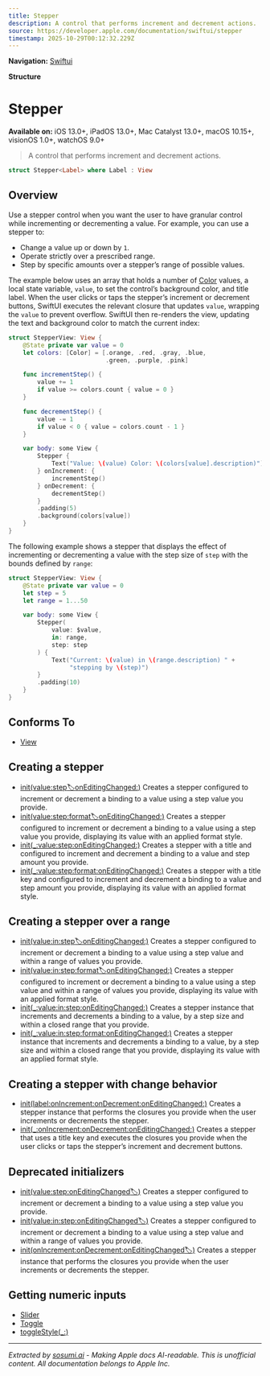 ```yaml
---
title: Stepper
description: A control that performs increment and decrement actions.
source: https://developer.apple.com/documentation/swiftui/stepper
timestamp: 2025-10-29T00:12:32.229Z
---
```


**Navigation:** [Swiftui](/documentation/swiftui)

**Structure**

# Stepper

**Available on:** iOS 13.0+, iPadOS 13.0+, Mac Catalyst 13.0+, macOS 10.15+, visionOS 1.0+, watchOS 9.0+

> A control that performs increment and decrement actions.

```swift
struct Stepper<Label> where Label : View
```

## Overview

Use a stepper control when you want the user to have granular control while incrementing or decrementing a value. For example, you can use a stepper to:

- Change a value up or down by `1`.
- Operate strictly over a prescribed range.
- Step by specific amounts over a stepper’s range of possible values.

The example below uses an array that holds a number of [Color](/documentation/swiftui/color) values, a local state variable, `value`, to set the control’s background color, and title label. When the user clicks or taps the stepper’s increment or decrement buttons, SwiftUI executes the relevant closure that updates `value`, wrapping the `value` to prevent overflow. SwiftUI then re-renders the view, updating the text and background color to match the current index:

```swift
struct StepperView: View {
    @State private var value = 0
    let colors: [Color] = [.orange, .red, .gray, .blue,
                           .green, .purple, .pink]

    func incrementStep() {
        value += 1
        if value >= colors.count { value = 0 }
    }

    func decrementStep() {
        value -= 1
        if value < 0 { value = colors.count - 1 }
    }

    var body: some View {
        Stepper {
            Text("Value: \(value) Color: \(colors[value].description)")
        } onIncrement: {
            incrementStep()
        } onDecrement: {
            decrementStep()
        }
        .padding(5)
        .background(colors[value])
    }
}
```



The following example shows a stepper that displays the effect of incrementing or decrementing a value with the step size of `step` with the bounds defined by `range`:

```swift
struct StepperView: View {
    @State private var value = 0
    let step = 5
    let range = 1...50

    var body: some View {
        Stepper(
            value: $value,
            in: range,
            step: step
        ) {
            Text("Current: \(value) in \(range.description) " +
                 "stepping by \(step)")
        }
        .padding(10)
    }
}
```



## Conforms To

- [View](/documentation/swiftui/view)

## Creating a stepper

- [init(value:step:label:onEditingChanged:)](/documentation/swiftui/stepper/init(value:step:label:oneditingchanged:)) Creates a stepper configured to increment or decrement a binding to a value using a step value you provide.
- [init(value:step:format:label:onEditingChanged:)](/documentation/swiftui/stepper/init(value:step:format:label:oneditingchanged:)) Creates a stepper configured to increment or decrement a binding to a value using a step value you provide, displaying its value with an applied format style.
- [init(_:value:step:onEditingChanged:)](/documentation/swiftui/stepper/init(_:value:step:oneditingchanged:)) Creates a stepper with a title and configured to increment and decrement a binding to a value and step amount you provide.
- [init(_:value:step:format:onEditingChanged:)](/documentation/swiftui/stepper/init(_:value:step:format:oneditingchanged:)) Creates a stepper with a title key and configured to increment and decrement a binding to a value and step amount you provide, displaying its value with an applied format style.

## Creating a stepper over a range

- [init(value:in:step:label:onEditingChanged:)](/documentation/swiftui/stepper/init(value:in:step:label:oneditingchanged:)) Creates a stepper configured to increment or decrement a binding to a value using a step value and within a range of values you provide.
- [init(value:in:step:format:label:onEditingChanged:)](/documentation/swiftui/stepper/init(value:in:step:format:label:oneditingchanged:)) Creates a stepper configured to increment or decrement a binding to a value using a step value and within a range of values you provide, displaying its value with an applied format style.
- [init(_:value:in:step:onEditingChanged:)](/documentation/swiftui/stepper/init(_:value:in:step:oneditingchanged:)) Creates a stepper instance that increments and decrements a binding to a value, by a step size and within a closed range that you provide.
- [init(_:value:in:step:format:onEditingChanged:)](/documentation/swiftui/stepper/init(_:value:in:step:format:oneditingchanged:)) Creates a stepper instance that increments and decrements a binding to a value, by a step size and within a closed range that you provide, displaying its value with an applied format style.

## Creating a stepper with change behavior

- [init(label:onIncrement:onDecrement:onEditingChanged:)](/documentation/swiftui/stepper/init(label:onincrement:ondecrement:oneditingchanged:)) Creates a stepper instance that performs the closures you provide when the user increments or decrements the stepper.
- [init(_:onIncrement:onDecrement:onEditingChanged:)](/documentation/swiftui/stepper/init(_:onincrement:ondecrement:oneditingchanged:)) Creates a stepper that uses a title key and executes the closures you provide when the user clicks or taps the stepper’s increment and decrement buttons.

## Deprecated initializers

- [init(value:step:onEditingChanged:label:)](/documentation/swiftui/stepper/init(value:step:oneditingchanged:label:)) Creates a stepper configured to increment or decrement a binding to a value using a step value you provide.
- [init(value:in:step:onEditingChanged:label:)](/documentation/swiftui/stepper/init(value:in:step:oneditingchanged:label:)) Creates a stepper configured to increment or decrement a binding to a value using a step value and within a range of values you provide.
- [init(onIncrement:onDecrement:onEditingChanged:label:)](/documentation/swiftui/stepper/init(onincrement:ondecrement:oneditingchanged:label:)) Creates a stepper instance that performs the closures you provide when the user increments or decrements the stepper.

## Getting numeric inputs

- [Slider](/documentation/swiftui/slider)
- [Toggle](/documentation/swiftui/toggle)
- [toggleStyle(_:)](/documentation/swiftui/view/togglestyle(_:))

---

*Extracted by [sosumi.ai](https://sosumi.ai) - Making Apple docs AI-readable.*
*This is unofficial content. All documentation belongs to Apple Inc.*
